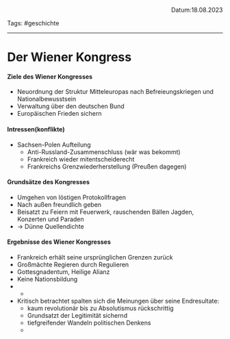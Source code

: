 <p align="right">Datum:18.08.2023</p>

Tags: #geschichte 

---

# Der Wiener Kongress
#### Ziele des Wiener Kongresses
- Neuordnung der Struktur Mitteleuropas nach Befreieungskriegen und Nationalbewusstsein
- Verwaltung über den deutschen Bund
- Europäischen Frieden sichern

#### Intressen(konflikte)
- Sachsen-Polen Aufteilung
	- Anti-Russland-Zusammenschluss (wär was bekommt)
	 - Frankreich wieder mitentscheiderecht
	 - Frankreichs Grenzwiederherstellung (Preußen dagegen)
#### Grundsätze des Kongresses
- Umgehen von löstigen Protokollfragen
- Nach außen freundlich geben
- Beisatzt zu Feiern mit Feuerwerk, rauschenden Bällen Jagden, Konzerten und Paraden 
- → Dünne Quellendichte

#### Ergebnisse des Wiener Kongresses 
- Frankreich erhält seine ursprünglichen Grenzen zurück
- Großmächte Regieren durch Regulieren
- Gottesgnadentum, Heilige Alianz
- Keine Nationsbildung
- -
- Kritisch betrachtet spalten sich die Meinungen über seine Endresultate:
	- kaum revolutionär bis zu Absolutismus rückschrittig
	- Grundsatzt der Legitimität sichernd
	- tiefgreifender Wandeln politischen Denkens
	- 